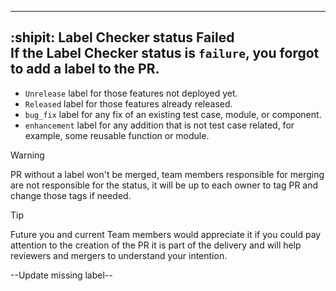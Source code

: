 ---
## :shipit: Label Checker status Failed <br> If the Label Checker status is `failure`, you forgot to add a label to the PR.
- `Unrelease` label for those features not deployed yet.
- `Released` label for those features already released.
- `bug_fix`  label for any fix of an existing test case, module, or component.
- `enhancement` label for any addition that is not test case related, for example, some reusable function or module.

> [!WARNING]
> PR without a label won't be merged, team members responsible for merging are not responsible for the status, it will be up to each owner to tag PR and change those tags if needed.

> [!TIP]
Future you and current Team members would appreciate it if you could pay attention to the creation of the PR it is part of the delivery and will help reviewers and mergers to understand your intention.

--Update missing label--
